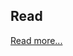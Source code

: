## Read

[Read more...](http://www.javabyexamples.com/builder-vs-fluent-interface#:~:text=The%20builder%20pattern%20tries%20to,includes%20more%20than%20one%20class.)